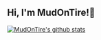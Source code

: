 ## Hi, I'm MudOnTire!👋

[![MudOnTire's github stats](https://github-readme-stats.vercel.app/api?username=MudOnTire&show_icons=true&title_color=fff&icon_color=79ff97&text_color=9f9f9f&bg_color=151515)](https://github.com/MudOnTire/MudOnTire)